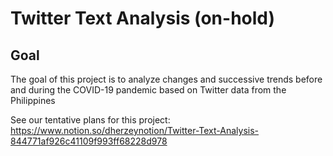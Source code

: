 # Twitter Text Analysis (on-hold)

## Goal
The goal of this project is to analyze changes and successive trends before and during the COVID-19 pandemic based on Twitter data from the Philippines

See our tentative plans for this project: https://www.notion.so/dherzeynotion/Twitter-Text-Analysis-844771af926c41109f993ff68228d978
